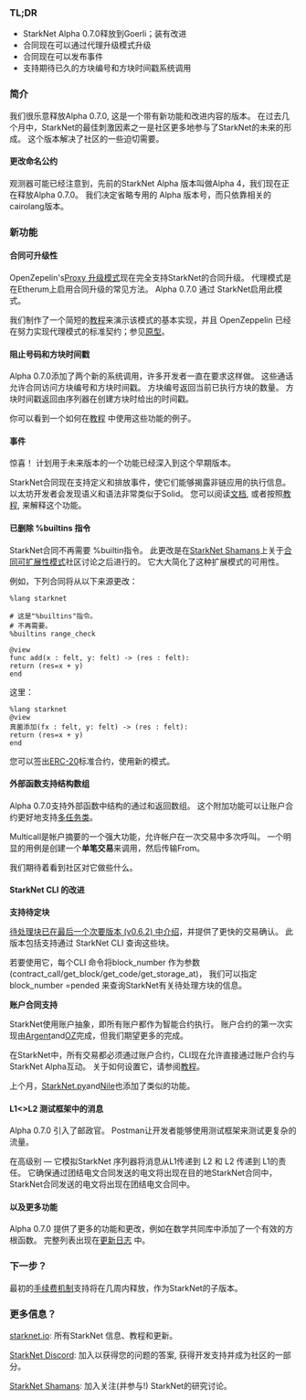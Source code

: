 ### TL;DR

* StarkNet Alpha 0.7.0释放到Goerli；装有改进
* 合同现在可以通过代理升级模式升级
* 合同现在可以发布事件
* 支持期待已久的方块编号和方块时间戳系统调用

### 简介

我们很乐意释放Alpha 0.7.0, 这是一个带有新功能和改进内容的版本。 在过去几个月中，StarkNet的最佳刺激因素之一是社区更多地参与了StarkNet的未来的形成。 这个版本解决了社区的一些迫切需要。

#### 更改命名公约

观测器可能已经注意到，先前的StarkNet Alpha 版本叫做Alpha 4，我们现在正在释放Alpha 0.7.0。 我们决定省略专用的 Alpha 版本号，而只依靠相关的 cairolang版本。

### 新功能

#### 合同可升级性

OpenZepelin's[Proxy 升级模式](https://docs.openzeppelin.com/upgrades-plugins/1.x/proxies)现在完全支持StarkNet的合同升级。 代理模式是在Etherum上启用合同升级的常见方法。 Alpha 0.7.0 通过 StarkNet启用此模式。

我们制作了一个简短的[教程](https://starknet.io/docs/hello_starknet/default_entrypoint.html)来演示该模式的基本实现，并且 OpenZeppelin 已经在努力实现代理模式的标准契约；参见[原型](https://github.com/OpenZeppelin/cairo-contracts/pull/129)。

#### 阻止号码和方块时间戳

Alpha 0.7.0添加了两个新的系统调用，许多开发者一直在要求这样做。 这些通话允许合同访问方块编号和方块时间戳。 方块编号返回当前已执行方块的数量。 方块时间戳返回由序列器在创建方块时给出的时间戳。

你可以看到一个如何在[教程](https://starknet.io/docs/hello_starknet/more_features.html#block-number-and-timestamp) 中使用这些功能的例子。

#### 事件

惊喜！ 计划用于未来版本的一个功能已经深入到这个早期版本。

StarkNet合同现在支持定义和排放事件，使它们能够揭露非链应用的执行信息。 以太坊开发者会发现语义和语法非常类似于Solid。 您可以阅读[文档](https://starknet.io/documentation/events/), 或者按照[教程](https://starknet.io/docs/hello_starknet/events.html), 来解释这个功能。

#### 已删除 %builtins 指令

StarkNet合同不再需要 %builtin指令。 此更改是在[StarkNet Shamans](https://community.starknet.io/)上关于[合同可扩展性模式](https://community.starknet.io/t/contract-extensibility-pattern/210)社区讨论之后进行的。 它大大简化了这种扩展模式的可用性。

例如，下列合同将从以下来源更改：

```
%lang starknet

# 这是"%builtins"指令。
# 不再需要。
%builtins range_check

@view
func add(x : felt, y: felt) -> (res : felt):
return (res=x + y)
end
```

这里：

```
%lang starknet
@view
真菌添加(fx : felt, y: felt) -> (res : felt):
return (res=x + y)
end
```

您可以签出[ERC-20](https://github.com/OpenZeppelin/cairo-contracts/tree/main/contracts/token)标准合约，使用新的模式。

#### 外部函数支持结构数组

Alpha 0.7.0支持外部函数中结构的通过和返回数组。 这个附加功能可以让账户合约更好地支持[多任务类](https://github.com/OpenZeppelin/cairo-contracts/pull/73#discussion_r753535751)。

Multicall是帐户摘要的一个强大功能，允许帐户在一次交易中多次呼叫。 一个明显的用例是创建一个**单笔交易**来调用，然后传输From。

我们期待着看到社区对它做些什么。

#### StarkNet CLI 的改进

**支持待定块**

[待处理块](https://starknet.io/documentation/block-structure-and-hash/#pending_block)[已在最后一个次要版本 (v0.6.2) 中介绍](https://community.starknet.io/t/cairo-v0-6-2-api-change-pending-block/195)，并提供了更快的交易确认。 此版本包括支持通过 StarkNet CLI 查询这些块。

若要使用它，每个CLI 命令将block_number 作为参数(contract_call/get_block/get_code/get_storage_at)， 我们可以指定 block_number =pended 来查询StarkNet有关待处理方块的信息。

**账户合同支持**

StarkNet使用账户抽象，即所有账户都作为智能合约执行。 账户合约的第一次实现由[Argent](https://github.com/argentlabs/argent-contracts-starknet)and[OZ](https://github.com/OpenZeppelin/cairo-contracts/blob/main/contracts/Account.cairo)完成，但我们期望更多的完成。

在StarkNet中，所有交易都必须通过账户合约，CLI现在允许直接通过账户合约与StarkNet Alpha互动。 关于如何设置它，请参阅[教程](https://starknet.io/docs/hello_starknet/account_setup.html#setting-up-a-starknet-account)。

上个月，[StarkNet.py](https://github.com/software-mansion/starknet.py/)and[Nile](https://github.com/OpenZeppelin/nile)也添加了类似的功能。

#### L1<>L2 测试框架中的消息

Alpha 0.7.0 引入了邮政官。 Postman让开发者能够使用测试框架来测试更复杂的流量。

在高级别 — 它模拟StarkNet 序列器将消息从L1传递到 L2 和 L2 传递到 L1的责任。 它确保通过团结电文合同发送的电文将出现在目的地StarkNet合同中，StarkNet合同发送的电文将出现在团结电文合同中。

#### 以及更多功能

Alpha 0.7.0 提供了更多的功能和更改，例如在数学共同库中添加了一个有效的方根函数。 完整列表出现在[更新日志](https://github.com/starkware-libs/cairo-lang/releases/tag/v0.7.0) 中。

### 下一步？

最初的[手续费机制](https://community.starknet.io/t/fees-in-starknet-alpha/286/29)支持将在几周内释放，作为StarkNet的子版本。

### 更多信息？

[starknet.io](https://starknet.io/): 所有StarkNet 信息、教程和更新。

[StarkNet Discord](https://discord.gg/uJ9HZTUk2Y): 加入以获得您的问题的答案, 获得开发支持并成为社区的一部分。

[StarkNet Shamans](https://community.starknet.io/): 加入关注(并参与!) StarkNet的研究讨论。